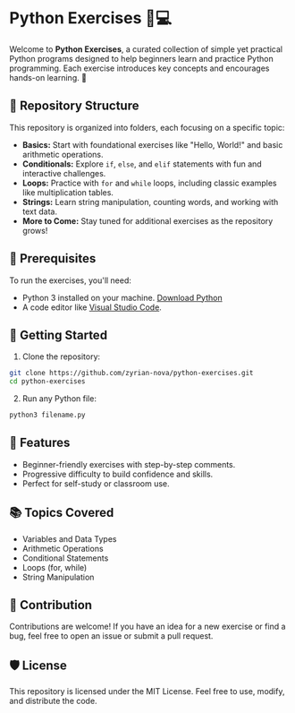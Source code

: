 # Python Exercises 🐍💻

Welcome to **Python Exercises**, a curated collection of simple yet practical Python programs designed to help beginners learn and practice Python programming. Each exercise introduces key concepts and encourages hands-on learning. 🚀

## 📂 Repository Structure
This repository is organized into folders, each focusing on a specific topic:

- **Basics:** Start with foundational exercises like "Hello, World!" and basic arithmetic operations.
- **Conditionals:** Explore `if`, `else`, and `elif` statements with fun and interactive challenges.
- **Loops:** Practice with `for` and `while` loops, including classic examples like multiplication tables.
- **Strings:** Learn string manipulation, counting words, and working with text data.
- **More to Come:** Stay tuned for additional exercises as the repository grows!

## 🔧 Prerequisites
To run the exercises, you'll need:
- Python 3 installed on your machine. [Download Python](https://www.python.org/downloads/)
- A code editor like [Visual Studio Code](https://code.visualstudio.com/).

## 🚀 Getting Started
1. Clone the repository:
```bash
git clone https://github.com/zyrian-nova/python-exercises.git
cd python-exercises
```
2. Run any Python file:
```bash
python3 filename.py
```

## 🌟 Features
- Beginner-friendly exercises with step-by-step comments.
- Progressive difficulty to build confidence and skills.
- Perfect for self-study or classroom use.

## 📚 Topics Covered
- Variables and Data Types
- Arithmetic Operations
- Conditional Statements
- Loops (for, while)
- String Manipulation

## 📝 Contribution
Contributions are welcome! If you have an idea for a new exercise or find a bug, feel free to open an issue or submit a pull request.

## 🛡️ License
This repository is licensed under the MIT License. Feel free to use, modify, and distribute the code.

